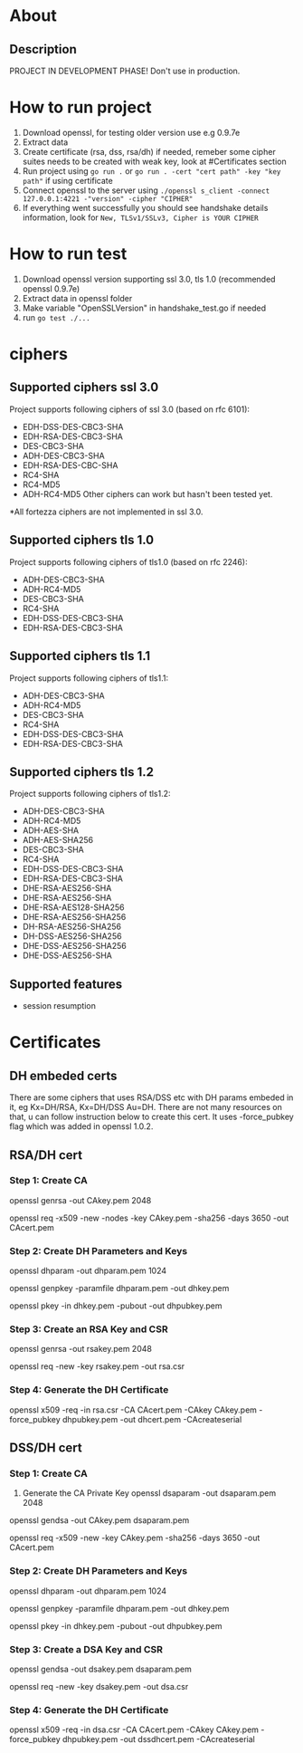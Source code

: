 # About
## Description
PROJECT IN DEVELOPMENT PHASE! Don't use in production.

# How to run project
1. Download openssl, for testing older version use e.g 0.9.7e
2. Extract data
3. Create certificate (rsa, dss, rsa/dh) if needed, remeber some cipher suites needs to be created with weak key, look at #Certificates section
4. Run project using `go run .` or  `go run . -cert "cert path" -key "key path"` if using certificate
5. Connect openssl to the server using `./openssl s_client -connect 127.0.0.1:4221 -"version" -cipher "CIPHER"`
6. If everything went successfully you should see handshake details information, look for `New, TLSv1/SSLv3, Cipher is YOUR CIPHER`


# How to run test
1. Download openssl version supporting ssl 3.0, tls 1.0 (recommended openssl 0.9.7e)
2. Extract data in openssl folder
3. Make variable "OpenSSLVersion" in handshake_test.go if needed
4. run `go test ./...`


# ciphers
## Supported ciphers ssl 3.0
Project supports following ciphers of ssl 3.0 (based on rfc 6101):
* EDH-DSS-DES-CBC3-SHA
* EDH-RSA-DES-CBC3-SHA
* DES-CBC3-SHA
* ADH-DES-CBC3-SHA
* EDH-RSA-DES-CBC-SHA
* RC4-SHA
* RC4-MD5 
* ADH-RC4-MD5
Other ciphers can work but hasn't been tested yet.

*All fortezza ciphers are not implemented in ssl 3.0.

## Supported ciphers tls 1.0
Project supports following ciphers of tls1.0 (based on rfc 2246):
* ADH-DES-CBC3-SHA
* ADH-RC4-MD5
* DES-CBC3-SHA
* RC4-SHA
* EDH-DSS-DES-CBC3-SHA
* EDH-RSA-DES-CBC3-SHA

## Supported ciphers tls 1.1
Project supports following ciphers of tls1.1:
* ADH-DES-CBC3-SHA
* ADH-RC4-MD5
* DES-CBC3-SHA
* RC4-SHA
* EDH-DSS-DES-CBC3-SHA
* EDH-RSA-DES-CBC3-SHA

## Supported ciphers tls 1.2
Project supports following ciphers of tls1.2:
* ADH-DES-CBC3-SHA
* ADH-RC4-MD5
* ADH-AES-SHA
* ADH-AES-SHA256
* DES-CBC3-SHA
* RC4-SHA
* EDH-DSS-DES-CBC3-SHA
* EDH-RSA-DES-CBC3-SHA
* DHE-RSA-AES256-SHA
* DHE-RSA-AES256-SHA
* DHE-RSA-AES128-SHA256
* DHE-RSA-AES256-SHA256
* DH-RSA-AES256-SHA256
* DH-DSS-AES256-SHA256
* DHE-DSS-AES256-SHA256
* DHE-DSS-AES256-SHA



## Supported features
* session resumption

# Certificates

## DH embeded certs

There are some ciphers that uses RSA/DSS etc with DH params embeded in it, eg Kx=DH/RSA, Kx=DH/DSS Au=DH. There are not many resources on that, u can follow instruction below to create this cert. It uses -force_pubkey flag which was added in openssl 1.0.2.

## RSA/DH cert

### Step 1: Create CA
openssl genrsa -out CAkey.pem 2048

openssl req -x509 -new -nodes -key CAkey.pem -sha256 -days 3650 -out CAcert.pem

### Step 2: Create DH Parameters and Keys
openssl dhparam -out dhparam.pem 1024

openssl genpkey -paramfile dhparam.pem -out dhkey.pem

openssl pkey -in dhkey.pem -pubout -out dhpubkey.pem

### Step 3: Create an RSA Key and CSR
openssl genrsa -out rsakey.pem 2048

openssl req -new -key rsakey.pem -out rsa.csr

### Step 4: Generate the DH Certificate
openssl x509 -req -in rsa.csr -CA CAcert.pem -CAkey CAkey.pem -force_pubkey dhpubkey.pem -out dhcert.pem -CAcreateserial

## DSS/DH cert

### Step 1: Create CA 
1. Generate the CA Private Key
openssl dsaparam -out dsaparam.pem 2048

openssl gendsa -out CAkey.pem dsaparam.pem

openssl req -x509 -new -key CAkey.pem -sha256 -days 3650 -out CAcert.pem

### Step 2: Create DH Parameters and Keys
openssl dhparam -out dhparam.pem 1024

openssl genpkey -paramfile dhparam.pem -out dhkey.pem

openssl pkey -in dhkey.pem -pubout -out dhpubkey.pem

### Step 3: Create a DSA Key and CSR
openssl gendsa -out dsakey.pem dsaparam.pem

openssl req -new -key dsakey.pem -out dsa.csr

### Step 4: Generate the DH Certificate
openssl x509 -req -in dsa.csr -CA CAcert.pem -CAkey CAkey.pem -force_pubkey dhpubkey.pem -out dssdhcert.pem -CAcreateserial
